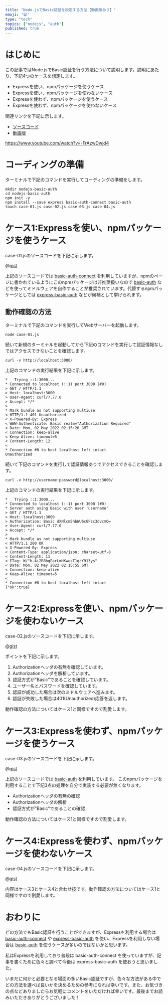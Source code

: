 ```yaml
---
title: "Node.jsでBasic認証を設定する方法【動画版あり】"
emoji: "😀"
type: "tech"
topics: ["nodejs", "auth"]
published: true
---
```


# はじめに

この記事ではNode.jsでBasic認証を行う方法について説明します。説明にあたり、下記4つのケースを想定します。

- Expressを使い、npmパッケージを使うケース
- Expressを使い、npmパッケージを使わないケース
- Expressを使わず、npmパッケージを使うケース
- Expressを使わず、npmパッケージを使わないケース

関連リンクを下記に示します。

- [ソースコード](https://gist.github.com/tatsuyasusukida/0a5efa57daa27cb9ab04bab01f8b789f)
- [動画版](https://www.youtube.com/watch?v=-FrAzwDwjd4)

https://www.youtube.com/watch?v=-FrAzwDwjd4



# コーディングの準備

ターミナルで下記のコマンドを実行してコーディングの準備をします。

```shell
mkdir nodejs-basic-auth
cd nodejs-basic-auth
npm init -y
npm install --save express basic-auth-connect basic-auth
touch case-01.js case-02.js case-03.js case-04.js
```



# ケース1:Expressを使い、npmパッケージを使うケース

case-01.jsのソースコードを下記に示します。

@[gist](https://gist.github.com/tatsuyasusukida/0a5efa57daa27cb9ab04bab01f8b789f?file=case-01.js)

上記のソースコードでは [basic-auth-connect](https://www.npmjs.com/package/basic-auth-connect) を利用していますが、npmのページに書かれているようにこのnpmパッケージは非推奨扱いなので [basic-auth](https://www.npmjs.com/package/basic-auth) などを使ってミドルウェアを自作することが推奨されています。代替するnpmパッケージとしては [express-basic-auth](https://www.npmjs.com/package/express-basic-auth) などが候補として挙げられます。

## 動作確認の方法

ターミナルで下記のコマンドを実行してWebサーバーを起動します。

```shell
node case-01.js
```

続いて新規のターミナルを起動してから下記のコマンドを実行して認証情報なしではアクセスできないことを確認します。

```shell
curl -v http://localhost:3000/
```

上記のコマンドの実行結果を下記に示します。

```
*   Trying ::1:3000...
* Connected to localhost (::1) port 3000 (#0)
> GET / HTTP/1.1
> Host: localhost:3000
> User-Agent: curl/7.77.0
> Accept: */*
> 
* Mark bundle as not supporting multiuse
< HTTP/1.1 401 Unauthorized
< X-Powered-By: Express
< WWW-Authenticate: Basic realm="Authorization Required"
< Date: Mon, 02 May 2022 02:15:20 GMT
< Connection: keep-alive
< Keep-Alive: timeout=5
< Content-Length: 12
< 
* Connection #0 to host localhost left intact
Unauthorized
```

続いて下記のコマンドを実行して認証情報ありでアクセスできることを確認します。

```shell
curl -v http://username:password@localhost:3000/
```

上記のコマンドの実行結果を下記に示します。

```
*   Trying ::1:3000...
* Connected to localhost (::1) port 3000 (#0)
* Server auth using Basic with user 'username'
> GET / HTTP/1.1
> Host: localhost:3000
> Authorization: Basic dXNlcm5hbWU6cGFzc3dvcmQ=
> User-Agent: curl/7.77.0
> Accept: */*
> 
* Mark bundle as not supporting multiuse
< HTTP/1.1 200 OK
< X-Powered-By: Express
< Content-Type: application/json; charset=utf-8
< Content-Length: 11
< ETag: W/"b-Ai2R8hgEarLmHKwesT1qcY913ys"
< Date: Mon, 02 May 2022 02:15:55 GMT
< Connection: keep-alive
< Keep-Alive: timeout=5
< 
* Connection #0 to host localhost left intact
{"ok":true}
```



# ケース2:Expressを使い、npmパッケージを使わないケース

case-02.jsのソースコードを下記に示します。

@[gist](https://gist.github.com/tatsuyasusukida/0a5efa57daa27cb9ab04bab01f8b789f?file=case-02.js)

ポイントを下記に示します。

1. Authorizationヘッダの有無を確認しています。
2. Authorizationヘッダを解析しています。
3. 認証方式が"Basic"であることを確認しています。
4. ユーザー名とパスワードを確認しています。
5. 認証が成功した場合は次のミドルウェアへ進みます。
6. 認証が失敗した場合は401(Unauthorized)応答を返します。

動作確認の方法についてはケース1と同様ですので割愛します。



# ケース3:Expressを使わず、npmパッケージを使うケース

case-03.jsのソースコードを下記に示します。

@[gist](https://gist.github.com/tatsuyasusukida/0a5efa57daa27cb9ab04bab01f8b789f?file=case-03.js)

上記のソースコードでは [basic-auth](https://www.npmjs.com/package/basic-auth) を利用しています。
このnpmパッケージを利用することで下記3点の処理を自分で実装する必要が無くなります。

- Authorizationヘッダの有無の確認
- Authorizationヘッダの解析
- 認証方式が"Basic"であることの確認

動作確認の方法についてはケース1と同様ですので割愛します。



# ケース4:Expressを使わず、npmパッケージを使わないケース

case-04.jsのソースコードを下記に示します。

@[gist](https://gist.github.com/tatsuyasusukida/0a5efa57daa27cb9ab04bab01f8b789f?file=case-04.js)

内容はケース3とケース4と合わせ技です。動作確認の方法についてはケース1と同様ですので割愛します。



# おわりに

どの方法でもBasic認証を行うことができますが、Expressを利用する場合は [basic-auth-connect](https://www.npmjs.com/package/basic-auth-connect) や [express-basic-auth](https://www.npmjs.com/package/express-basic-auth) を使い、Expressを利用しない場合は [basic-auth](https://www.npmjs.com/package/basic-auth) を使うケースが多いのではないかと思います。

私はExpressを利用しており普段は basic-auth-connect を使っていますが、記事を書くために色々と調べて今後は express-basic-auth を使おうと思いました。

いまだに何かと必要となる場面の多いBasic認証ですが、色々な方法がある中でどの方法を選べば良いかを決めるための参考になれば幸いです。また、お気づきの点などありましたらお気軽にコメントをいただければ幸いです。最後までお読みいただきありがとうございました！

